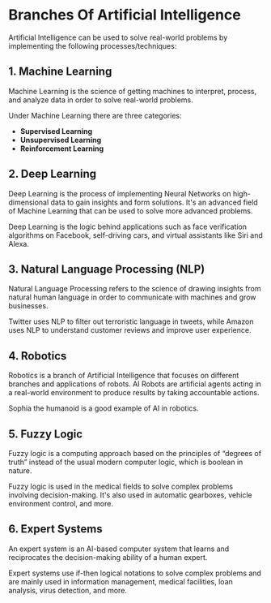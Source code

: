 # Branches Of Artificial Intelligence

Artificial Intelligence can be used to solve real-world problems by implementing the following processes/techniques:

## 1. Machine Learning

Machine Learning is the science of getting machines to interpret, process, and analyze data in order to solve real-world problems.

Under Machine Learning there are three categories:

- **Supervised Learning**
- **Unsupervised Learning**
- **Reinforcement Learning**

## 2. Deep Learning

Deep Learning is the process of implementing Neural Networks on high-dimensional data to gain insights and form solutions. It's an advanced field of Machine Learning that can be used to solve more advanced problems.

Deep Learning is the logic behind applications such as face verification algorithms on Facebook, self-driving cars, and virtual assistants like Siri and Alexa.

## 3. Natural Language Processing (NLP)

Natural Language Processing refers to the science of drawing insights from natural human language in order to communicate with machines and grow businesses.

Twitter uses NLP to filter out terroristic language in tweets, while Amazon uses NLP to understand customer reviews and improve user experience.

## 4. Robotics

Robotics is a branch of Artificial Intelligence that focuses on different branches and applications of robots. AI Robots are artificial agents acting in a real-world environment to produce results by taking accountable actions.

Sophia the humanoid is a good example of AI in robotics.

## 5. Fuzzy Logic

Fuzzy logic is a computing approach based on the principles of “degrees of truth” instead of the usual modern computer logic, which is boolean in nature.

Fuzzy logic is used in the medical fields to solve complex problems involving decision-making. It's also used in automatic gearboxes, vehicle environment control, and more.

## 6. Expert Systems

An expert system is an AI-based computer system that learns and reciprocates the decision-making ability of a human expert.

Expert systems use if-then logical notations to solve complex problems and are mainly used in information management, medical facilities, loan analysis, virus detection, and more.
